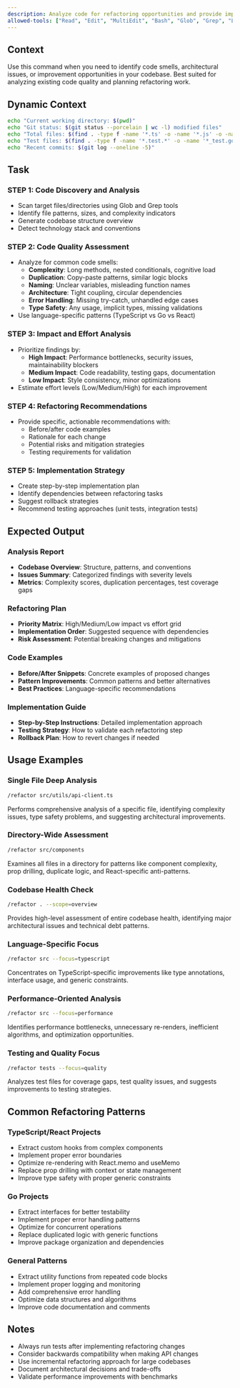 ```yaml
---
description: Analyze code for refactoring opportunities and provide improvement recommendations
allowed-tools: ["Read", "Edit", "MultiEdit", "Bash", "Glob", "Grep", "LS"]
---
```


## Context

Use this command when you need to identify code smells, architectural issues, or improvement opportunities in your codebase. Best suited for analyzing existing code quality and planning refactoring work.

## Dynamic Context

```bash
echo "Current working directory: $(pwd)"
echo "Git status: $(git status --porcelain | wc -l) modified files"
echo "Total files: $(find . -type f -name '*.ts' -o -name '*.js' -o -name '*.go' | wc -l)"
echo "Test files: $(find . -type f -name '*.test.*' -o -name '*_test.go' | wc -l)"
echo "Recent commits: $(git log --oneline -5)"
```

## Task

### STEP 1: Code Discovery and Analysis

- Scan target files/directories using Glob and Grep tools
- Identify file patterns, sizes, and complexity indicators
- Generate codebase structure overview
- Detect technology stack and conventions

### STEP 2: Code Quality Assessment

- Analyze for common code smells:
  - **Complexity**: Long methods, nested conditionals, cognitive load
  - **Duplication**: Copy-paste patterns, similar logic blocks
  - **Naming**: Unclear variables, misleading function names
  - **Architecture**: Tight coupling, circular dependencies
  - **Error Handling**: Missing try-catch, unhandled edge cases
  - **Type Safety**: Any usage, implicit types, missing validations
- Use language-specific patterns (TypeScript vs Go vs React)

### STEP 3: Impact and Effort Analysis

- Prioritize findings by:
  - **High Impact**: Performance bottlenecks, security issues, maintainability blockers
  - **Medium Impact**: Code readability, testing gaps, documentation
  - **Low Impact**: Style consistency, minor optimizations
- Estimate effort levels (Low/Medium/High) for each improvement

### STEP 4: Refactoring Recommendations

- Provide specific, actionable recommendations with:
  - Before/after code examples
  - Rationale for each change
  - Potential risks and mitigation strategies
  - Testing requirements for validation

### STEP 5: Implementation Strategy

- Create step-by-step implementation plan
- Identify dependencies between refactoring tasks
- Suggest rollback strategies
- Recommend testing approaches (unit tests, integration tests)

## Expected Output

### Analysis Report

- **Codebase Overview**: Structure, patterns, and conventions
- **Issues Summary**: Categorized findings with severity levels
- **Metrics**: Complexity scores, duplication percentages, test coverage gaps

### Refactoring Plan

- **Priority Matrix**: High/Medium/Low impact vs effort grid
- **Implementation Order**: Suggested sequence with dependencies
- **Risk Assessment**: Potential breaking changes and mitigations

### Code Examples

- **Before/After Snippets**: Concrete examples of proposed changes
- **Pattern Improvements**: Common patterns and better alternatives
- **Best Practices**: Language-specific recommendations

### Implementation Guide

- **Step-by-Step Instructions**: Detailed implementation approach
- **Testing Strategy**: How to validate each refactoring step
- **Rollback Plan**: How to revert changes if needed

## Usage Examples

### Single File Deep Analysis

```bash
/refactor src/utils/api-client.ts
```

Performs comprehensive analysis of a specific file, identifying complexity issues, type safety problems, and suggesting architectural improvements.

### Directory-Wide Assessment

```bash
/refactor src/components
```

Examines all files in a directory for patterns like component complexity, prop drilling, duplicate logic, and React-specific anti-patterns.

### Codebase Health Check

```bash
/refactor . --scope=overview
```

Provides high-level assessment of entire codebase health, identifying major architectural issues and technical debt patterns.

### Language-Specific Focus

```bash
/refactor src --focus=typescript
```

Concentrates on TypeScript-specific improvements like type annotations, interface usage, and generic constraints.

### Performance-Oriented Analysis

```bash
/refactor src --focus=performance
```

Identifies performance bottlenecks, unnecessary re-renders, inefficient algorithms, and optimization opportunities.

### Testing and Quality Focus

```bash
/refactor tests --focus=quality
```

Analyzes test files for coverage gaps, test quality issues, and suggests improvements to testing strategies.

## Common Refactoring Patterns

### TypeScript/React Projects

- Extract custom hooks from complex components
- Implement proper error boundaries
- Optimize re-rendering with React.memo and useMemo
- Replace prop drilling with context or state management
- Improve type safety with proper generic constraints

### Go Projects

- Extract interfaces for better testability
- Implement proper error handling patterns
- Optimize for concurrent operations
- Replace duplicated logic with generic functions
- Improve package organization and dependencies

### General Patterns

- Extract utility functions from repeated code blocks
- Implement proper logging and monitoring
- Add comprehensive error handling
- Optimize data structures and algorithms
- Improve code documentation and comments

## Notes

- Always run tests after implementing refactoring changes
- Consider backwards compatibility when making API changes
- Use incremental refactoring approach for large codebases
- Document architectural decisions and trade-offs
- Validate performance improvements with benchmarks
